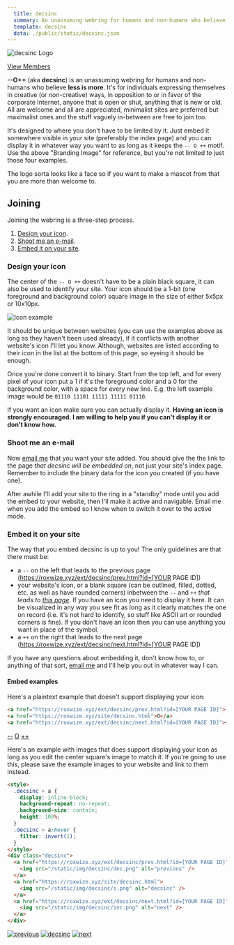```yaml
---
  title: decsinc
  summary: An unassuming webring for humans and non-humans who believe less is more
  template: decsinc
  data: ./public/static/decsinc.json
---
```


<img src="/static/img/decsinc/decsinc.png" alt="decsinc Logo" style="max-width:75%;">

[View Members](#rh-members)

**--O++** (aka **decsinc**) is an unassuming webring for humans and non-humans who believe **less is more**. It's for individuals expressing themselves in creative (or non-creative) ways, in opposition to or in favor of the corporate Internet, anyone that is open or shut, anything that is new or old. All are welcome and all are appreciated, minimalist sites are preferred but maximalist ones and the stuff vaguely in-between are free to join too.

It's designed to where you don't have to be limited by it. Just embed it somewhere visible in your site (preferably the index page) and you can display it in whatever way you want to as long as it keeps the `-- O ++` motif. Use the above "Branding Image" for reference, but you're not limited to just those four examples.

The logo sorta looks like a face so if you want to make a mascot from that you are more than welcome to.

## Joining

Joining the webring is a three-step process.

1. [Design your icon](#rh-design-your-icon).
2. [Shoot me an e-mail](#rh-shoot-me-an-e-mail).
3. [Embed it on your site](#rh-embed-it-on-your-site).

### Design your icon

The center of the `-- O ++` doesn't have to be a plain black square, it can also be used to identify your site. Your icon should be a 1-bit (one foreground and background color) square image in the size of either 5x5px or 10x10px.

<img src="/static/img/decsinc/icons.png" alt="Icon example" style="max-width:75%;">

It should be unique between websites (you can use the examples above as long as they haven't been used already), if it conflicts with another website's icon I'll let you know. Although, websites are listed according to their icon in the list at the bottom of this page, so eyeing it should be enough.

Once you're done convert it to binary. Start from the top left, and for every pixel of your icon put a 1 if it's the foreground color and a 0 for the background color, with a space for every new line. E.g. the left example image would be `01110 11101 11111 11111 01110`.

If you want an icon make sure you can actually display it. **Having an icon is strongly encouraged. I am willing to help you if you can't display it or don't know how.**

### Shoot me an e-mail

Now [email me](mailto:roxwize@proton.me) that you want your site added. You should give the the link to the page _that decsinc will be embedded on_, not just your site's index page. Remember to include the binary data for the icon you created (if you have one).

After awhile I'll add your site to the ring in a "standby" mode until you add the embed to your website, then I'll make it active and navigable. Email me when you add the embed so I know when to switch it over to the active mode.

### Embed it on your site

The way that you embed decsinc is up to you! The only guidelines are that there must be:

- a `--` on the left that leads to the previous page (https://roxwize.xyz/ext/decsinc/prev.html?id=[YOUR PAGE ID])
- your website's icon, or a blank square (can be outlined, filled, dotted, etc. as well as have rounded corners) inbetween the `--` and `++` _that leads to [this page](https://roxwize.xyz/site/decsinc.html)_. If you have an icon you need to display it here. It can be visualized in any way you see fit as long as it clearly matches the one on record (i.e. it's not hard to identify, so stuff like ASCII art or rounded corners is fine). If you don't have an icon then you can use anything you want in place of the symbol.
- a `++` on the right that leads to the next page (https://roxwize.xyz/ext/decsinc/next.html?id=[YOUR PAGE ID])

If you have any questions about embedding it, don't know how to, or anything of that sort, [email me](mailto:roxwize@proton.me) and I'll help you out in whatever way I can.

#### Embed examples

Here's a plaintext example that doesn't support displaying your icon:

```html
<a href="https://roxwize.xyz/ext/decsinc/prev.html?id=[YOUR PAGE ID]">--</a>
<a href="https://roxwize.xyz/site/decsinc.html">O</a>
<a href="https://roxwize.xyz/ext/decsinc/next.html?id=[YOUR PAGE ID]">++</a>
```

<div class="example">
  <a href="https://roxwize.xyz/ext/decsinc/prev.html?id=0">--</a>
  <a href="https://roxwize.xyz/site/decsinc.html">O</a>
  <a href="https://roxwize.xyz/ext/decsinc/next.html?id=0">++</a>
</div>

Here's an example with images that does support displaying your icon as long as you edit the center square's image to match it. If you're going to use this, please save the example images to your website and link to them instead.

```html
<style>
  .decsinc > a {
    display: inline-block;
    background-repeat: no-repeat;
    background-size: contain;
    height: 100%;
  }
  .decsinc > a:hover {
    filter: invert(1);
  }
</style>
<div class="decsinc">
  <a href="https://roxwize.xyz/ext/decsinc/prev.html?id=[YOUR PAGE ID]">
    <img src="/static/img/decsinc/dec.png" alt="previous" />
  </a>
  <a href="https://roxwize.xyz/site/decsinc.html">
    <img src="/static/img/decsinc/s.png" alt="decsinc" />
  </a>
  <a href="https://roxwize.xyz/ext/decsinc/next.html?id=[YOUR PAGE ID]">
    <img src="/static/img/decsinc/inc.png" alt="next" />
  </a>
</div>
```

<div class="example">
<style>
  .decsinc > a {
    display: inline-block;
    background-repeat: no-repeat;
    background-size: contain;
    height: 100%;
  }
  .decsinc > a:hover {
    filter: invert(1);
  }
</style>
<div class="decsinc">
  <a href="https://roxwize.xyz/ext/decsinc/prev.html?id=0" class="nu">
    <img src="/static/img/decsinc/dec.png" alt="previous">
  </a>
  <a href="https://roxwize.xyz/site/decsinc.html" class="nu">
    <img src="/static/img/decsinc/s.png" alt="decsinc">
  </a>
  <a href="https://roxwize.xyz/ext/decsinc/next.html?id=0" class="nu">
    <img src="/static/img/decsinc/inc.png" alt="next">
  </a>
</div>
</div>

## Members
